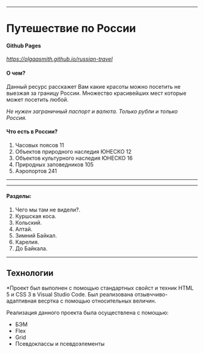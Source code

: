 ------
# Путешествие по России

#### Github Pages
*https://olgaasmith.github.io/russian-travel*

#### О чем?

Данный ресурс расскажет Вам какие красоты можно посетить не выезжая за границу России. Множество красивейших мест которые может посетить любой.

*Не нужен заграничный паспорт и валюта. Только рубли и только Россия.*

#### Что есть в России?

1. Часовых поясов 11
2. Объектов природного наследия ЮНЕСКО 12
3. Объектов культурного наследия ЮНЕСКО 16
4. Природных заповедников 105
5. Аэропортов 241

------
------

#### Разделы:

1. Чего мы там не видели?.
2. Куршская коса.
3. Кольский.
4. Алтай.
5. Зимний Байкал.
6. Карелия.
7. До Байкала.


------
**Технологии**
------

*Проект был выполнен с помощью стандартных свойст и техник HTML 5 и CSS 3 в Visual Studio Code. Был реализована отзывччиво-адаптивная весртка с помощью относительных величин. 

Реализация данного проекта была осуществлена с помощью:
- БЭМ
- Flex
- Grid
- Псевдоклассы и псевдоэлементы


